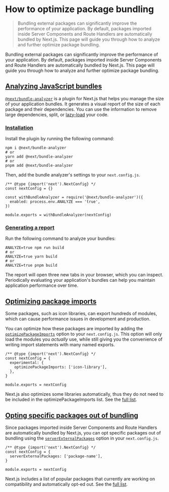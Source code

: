 # How to optimize package bundling

> Bundling external packages can significantly improve the performance of your application. By default, packages imported inside Server Components and Route Handlers are automatically bundled by Next.js. This page will guide you through how to analyze and further optimize package bundling.



Bundling external packages can significantly improve the performance of your application. By default, packages imported inside Server Components and Route Handlers are automatically bundled by Next.js. This page will guide you through how to analyze and further optimize package bundling.

## [Analyzing JavaScript bundles](#analyzing-javascript-bundles)

[`@next/bundle-analyzer`](https://www.npmjs.com/package/@next/bundle-analyzer) is a plugin for Next.js that helps you manage the size of your application bundles. It generates a visual report of the size of each package and their dependencies. You can use the information to remove large dependencies, split, or [lazy-load](/docs/app/guides/lazy-loading) your code.

### [Installation](#installation)

Install the plugin by running the following command:

    npm i @next/bundle-analyzer
    # or
    yarn add @next/bundle-analyzer
    # or
    pnpm add @next/bundle-analyzer

Then, add the bundle analyzer's settings to your `next.config.js`.

    /** @type {import('next').NextConfig} */
    const nextConfig = {}
     
    const withBundleAnalyzer = require('@next/bundle-analyzer')({
      enabled: process.env.ANALYZE === 'true',
    })
     
    module.exports = withBundleAnalyzer(nextConfig)

### [Generating a report](#generating-a-report)

Run the following command to analyze your bundles:

    ANALYZE=true npm run build
    # or
    ANALYZE=true yarn build
    # or
    ANALYZE=true pnpm build

The report will open three new tabs in your browser, which you can inspect. Periodically evaluating your application's bundles can help you maintain application performance over time.

## [Optimizing package imports](#optimizing-package-imports)

Some packages, such as icon libraries, can export hundreds of modules, which can cause performance issues in development and production.

You can optimize how these packages are imported by adding the [`optimizePackageImports`](/docs/app/api-reference/config/next-config-js/optimizePackageImports) option to your `next.config.js`. This option will only load the modules you _actually_ use, while still giving you the convenience of writing import statements with many named exports.

    /** @type {import('next').NextConfig} */
    const nextConfig = {
      experimental: {
        optimizePackageImports: ['icon-library'],
      },
    }
     
    module.exports = nextConfig

Next.js also optimizes some libraries automatically, thus they do not need to be included in the optimizePackageImports list. See the [full list](https://nextjs.org/docs/app/api-reference/config/next-config-js/optimizePackageImports).

## [Opting specific packages out of bundling](#opting-specific-packages-out-of-bundling-1)

Since packages imported inside Server Components and Route Handlers are automatically bundled by Next.js, you can opt specific packages out of bundling using the [`serverExternalPackages`](/docs/app/api-reference/config/next-config-js/serverExternalPackages) option in your `next.config.js`.

    /** @type {import('next').NextConfig} */
    const nextConfig = {
      serverExternalPackages: ['package-name'],
    }
     
    module.exports = nextConfig

Next.js includes a list of popular packages that currently are working on compatibility and automatically opt-ed out. See the [full list](/docs/app/api-reference/config/next-config-js/serverExternalPackages).
